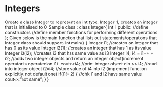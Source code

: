 # Integers
Create a class Integer to represent an int type.
Integer i1; creates an integer that is initialised to 0.
Sample class : 
class Integer{
  Int i;
  public: //define constructors
          //define member functions for performing different operations
};
Given below is the main function that lists out statements/operations that Integer class should support.
int main()
{
  Integer i1; //creates an integer that has 0 as its value
  Integer i2(1); //creates an integer that has 1 as its value
  Integer i3(i2); //creates i3 that has same value as i3
  Integer i4;
  i4 = i1++ + i2; //adds two integer objects and return an integer object(increment operator is operated on i1).
  cout<<i4; //print integer object
  cin >> i4; //read into integer object
  i2=i4; //store value of i4 into i2 (implement function explicitly, not default one)
  if(i1!=i2)
  { //chk i1 and i2 have same value
    cout<<”not same”;
  }
}

